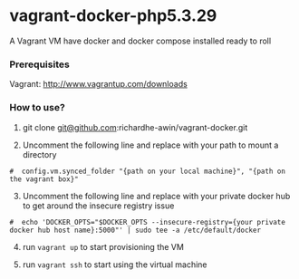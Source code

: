 # vagrant-docker-php5.3.29
A Vagrant VM have docker and docker compose installed ready to roll

### Prerequisites

Vagrant: http://www.vagrantup.com/downloads

### How to use? 
1) git clone git@github.com:richardhe-awin/vagrant-docker.git   

2) Uncomment the following line and replace with your path to mount a directory
```
#  config.vm.synced_folder "{path on your local machine}", "{path on the vagrant box}"
```

3) Uncomment the following line and replace with your private docker hub to get around the insecure registry issue
```
#  echo 'DOCKER_OPTS="$DOCKER_OPTS --insecure-registry={your private docker hub host name}:5000"' | sudo tee -a /etc/default/docker
```

4) run `vagrant up` to start provisioning the VM   

5) run `vagrant ssh` to start using the virtual machine
